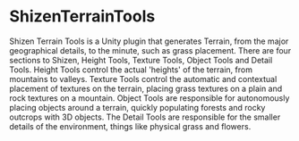 # ShizenTerrainTools
Shizen Terrain Tools is a Unity plugin that generates Terrain, from the major geographical details, to the minute, such as grass placement. There are four sections to Shizen, Height Tools, Texture Tools, Object Tools and Detail Tools. Height Tools control the actual 'heights' of the terrain, from mountains to valleys. Texture Tools control the automatic and contextual placement of textures on the terrain, placing grass textures on a plain and rock textures on a mountain. Object Tools are responsible for autonomously placing objects around a terrain, quickly populating forests and rocky outcrops with 3D objects. The Detail Tools are responsible for the smaller details of the environment, things like physical grass and flowers.
